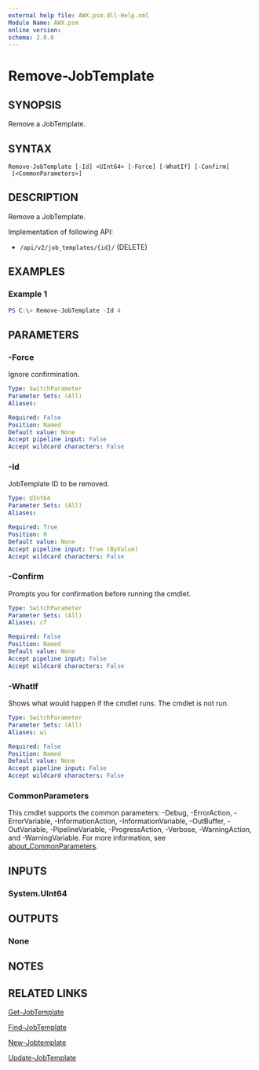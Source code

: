 ```yaml
---
external help file: AWX.psm.dll-Help.xml
Module Name: AWX.psm
online version:
schema: 2.0.0
---
```


# Remove-JobTemplate

## SYNOPSIS
Remove a JobTemplate.

## SYNTAX

```
Remove-JobTemplate [-Id] <UInt64> [-Force] [-WhatIf] [-Confirm]
 [<CommonParameters>]
```

## DESCRIPTION
Remove a JobTemplate.

Implementation of following API:  
- `/api/v2/job_templates/{id}/` (DELETE)

## EXAMPLES

### Example 1
```powershell
PS C:\> Remove-JobTemplate -Id 4
```

## PARAMETERS

### -Force
Ignore confirmination.

```yaml
Type: SwitchParameter
Parameter Sets: (All)
Aliases:

Required: False
Position: Named
Default value: None
Accept pipeline input: False
Accept wildcard characters: False
```

### -Id
JobTemplate ID to be removed.

```yaml
Type: UInt64
Parameter Sets: (All)
Aliases:

Required: True
Position: 0
Default value: None
Accept pipeline input: True (ByValue)
Accept wildcard characters: False
```

### -Confirm
Prompts you for confirmation before running the cmdlet.

```yaml
Type: SwitchParameter
Parameter Sets: (All)
Aliases: cf

Required: False
Position: Named
Default value: None
Accept pipeline input: False
Accept wildcard characters: False
```

### -WhatIf
Shows what would happen if the cmdlet runs.
The cmdlet is not run.

```yaml
Type: SwitchParameter
Parameter Sets: (All)
Aliases: wi

Required: False
Position: Named
Default value: None
Accept pipeline input: False
Accept wildcard characters: False
```

### CommonParameters
This cmdlet supports the common parameters: -Debug, -ErrorAction, -ErrorVariable, -InformationAction, -InformationVariable, -OutBuffer, -OutVariable, -PipelineVariable, -ProgressAction, -Verbose, -WarningAction, and -WarningVariable. For more information, see [about_CommonParameters](http://go.microsoft.com/fwlink/?LinkID=113216).

## INPUTS

### System.UInt64
## OUTPUTS

### None
## NOTES

## RELATED LINKS

[Get-JobTemplate](Get-JobTemplate.md)

[Find-JobTemplate](Find-JobTemplate.md)

[New-Jobtemplate](New-JobTemplate.md)

[Update-JobTemplate](Update-JobTemplate.md)
